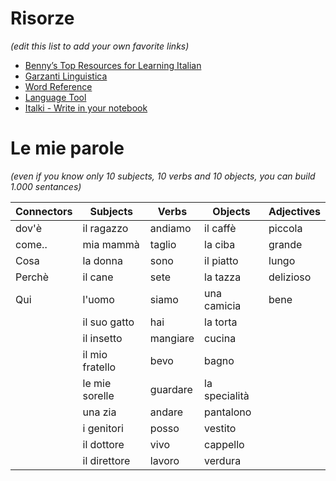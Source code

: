 

# Risorze

*(edit this list to add your own favorite links)*

- [Benny’s Top Resources for Learning Italian](http://www.fluentin3months.com/italian-learning-resources/)
- [Garzanti Linguistica](http://www.garzantilinguistica.it/)
- [Word Reference](http://www.wordreference.com/enit/)
- [Language Tool](https://languagetool.org/it/)
- [Italki - Write in your notebook](http://www.italki.com/entry/add?src=italki-menu)

# Le mie parole

*(even if you know only 10 subjects, 10 verbs and 10 objects, you can build 1.000 sentances)* 

| Connectors           | Subjects        | Verbs    | Objects       | Adjectives  |
|----------------------|-----------------|----------|---------------|-------------|
| dov'è                | il ragazzo      | andiamo  | il caffè      | piccola     |
| come..               | mia mammà       | taglio   | la ciba       | grande      |
| Cosa                 | la donna        | sono     | il piatto     | lungo       |
| Perchè               | il cane         | sete     | la tazza      | delizioso   |
| Qui                  | l'uomo          | siamo    | una camicia   | bene        |
|                      | il suo gatto    | hai      | la torta      |             |
|                      | il insetto      | mangiare | cucina        |             |
|                      | il mio fratello | bevo     | bagno         |             |
|                      | le mie sorelle  | guardare | la specialità |             |
|                      | una zia         | andare   | pantalono     |             |
|                      | i genitori      | posso    | vestito       |             |
|                      | il dottore      | vivo     | cappello      |        |
|                      | il direttore    | lavoro   | verdura       | |